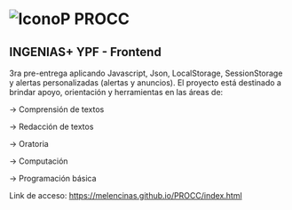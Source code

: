 # ![IconoP](https://user-images.githubusercontent.com/112040379/197872275-dadd0efc-9c0c-4761-9f21-1b106adfb0a0.png) PROCC
## INGENIAS+ YPF - Frontend




3ra pre-entrega aplicando Javascript, Json, LocalStorage, SessionStorage y alertas personalizadas (alertas y anuncios).
El proyecto está destinado a brindar apoyo, orientación y herramientas en las áreas de:

→ Comprensión de textos

→ Redacción de textos

→ Oratoria

→ Computación

→ Programación básica

Link de acceso: https://melencinas.github.io/PROCC/index.html
